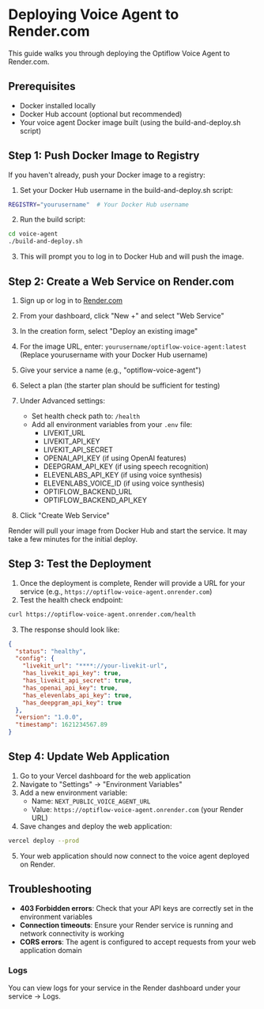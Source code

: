 # Deploying Voice Agent to Render.com

This guide walks you through deploying the Optiflow Voice Agent to Render.com.

## Prerequisites
- Docker installed locally
- Docker Hub account (optional but recommended)
- Your voice agent Docker image built (using the build-and-deploy.sh script)

## Step 1: Push Docker Image to Registry

If you haven't already, push your Docker image to a registry:

1. Set your Docker Hub username in the build-and-deploy.sh script:
```bash
REGISTRY="yourusername"  # Your Docker Hub username
```

2. Run the build script:
```bash
cd voice-agent
./build-and-deploy.sh
```

3. This will prompt you to log in to Docker Hub and will push the image.

## Step 2: Create a Web Service on Render.com

1. Sign up or log in to [Render.com](https://render.com)
2. From your dashboard, click "New +" and select "Web Service"
3. In the creation form, select "Deploy an existing image"
4. For the image URL, enter: `yourusername/optiflow-voice-agent:latest`
   (Replace yourusername with your Docker Hub username)
5. Give your service a name (e.g., "optiflow-voice-agent")
6. Select a plan (the starter plan should be sufficient for testing)
7. Under Advanced settings:
   - Set health check path to: `/health`
   - Add all environment variables from your `.env` file:
     - LIVEKIT_URL
     - LIVEKIT_API_KEY
     - LIVEKIT_API_SECRET
     - OPENAI_API_KEY (if using OpenAI features)
     - DEEPGRAM_API_KEY (if using speech recognition)
     - ELEVENLABS_API_KEY (if using voice synthesis)
     - ELEVENLABS_VOICE_ID (if using voice synthesis)
     - OPTIFLOW_BACKEND_URL
     - OPTIFLOW_BACKEND_API_KEY

8. Click "Create Web Service"

Render will pull your image from Docker Hub and start the service. It may take a few minutes for the initial deploy.

## Step 3: Test the Deployment

1. Once the deployment is complete, Render will provide a URL for your service (e.g., `https://optiflow-voice-agent.onrender.com`)
2. Test the health check endpoint:
```bash
curl https://optiflow-voice-agent.onrender.com/health
```

3. The response should look like:
```json
{
  "status": "healthy",
  "config": {
    "livekit_url": "****://your-livekit-url",
    "has_livekit_api_key": true,
    "has_livekit_api_secret": true,
    "has_openai_api_key": true,
    "has_elevenlabs_api_key": true,
    "has_deepgram_api_key": true
  },
  "version": "1.0.0",
  "timestamp": 1621234567.89
}
```

## Step 4: Update Web Application

1. Go to your Vercel dashboard for the web application
2. Navigate to "Settings" → "Environment Variables"
3. Add a new environment variable:
   - Name: `NEXT_PUBLIC_VOICE_AGENT_URL`
   - Value: `https://optiflow-voice-agent.onrender.com` (your Render URL)
4. Save changes and deploy the web application:
```bash
vercel deploy --prod
```

5. Your web application should now connect to the voice agent deployed on Render.

## Troubleshooting

- **403 Forbidden errors**: Check that your API keys are correctly set in the environment variables
- **Connection timeouts**: Ensure your Render service is running and network connectivity is working
- **CORS errors**: The agent is configured to accept requests from your web application domain

### Logs

You can view logs for your service in the Render dashboard under your service → Logs. 